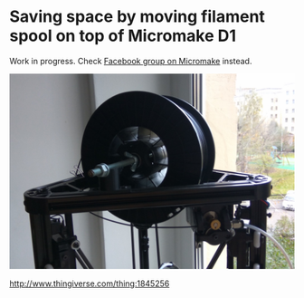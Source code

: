 # Saving space by moving filament spool on top of Micromake D1

Work in progress. Check [Facebook group on Micromake](https://www.facebook.com/groups/173676226330714/) instead.

![Spool holder](https://raw.githubusercontent.com/Bougakov/Micromake-D1-3D-printer/master/images/spool1.jpg)

http://www.thingiverse.com/thing:1845256
